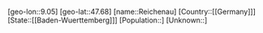 ﻿---
location: [47.68,9.05]
type: City
tags:
- geo/City


SpocWebEntityId: 33682
isDeleted: false
confidential: public

---
[geo-lon::9.05]
[geo-lat::47.68]
[name::Reichenau]
[Country::[[Germany]]]
[State::[[Baden-Wuerttemberg]]]
[Population::]
[Unknown::]


